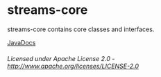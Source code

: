 streams-core
==============

streams-core contains core classes and interfaces.

[JavaDocs](apidocs/index.html "JavaDocs")

###### Licensed under Apache License 2.0 - http://www.apache.org/licenses/LICENSE-2.0
